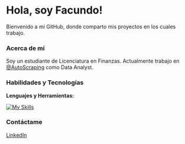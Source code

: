 # Hola, soy Facundo!

Bienvenido a mi GitHub, donde comparto mis proyectos en los cuales trabajo. 

### Acerca de mí

Soy un estudiante de Licenciatura en Finanzas. Actualmente trabajo en [@AutoScraping](https://github.com/AutoScraping) como Data Analyst.

### Habilidades y Tecnologías

**Lenguajes y Herramientas:**

[![My Skills](https://skillicons.dev/icons?i=py,sklearn,mysql,postgres,git,github,vscode&theme=light)](https://skillicons.dev)




### Contáctame
[LinkedIn](https://www.linkedin.com/in/facundolotobattan/)


